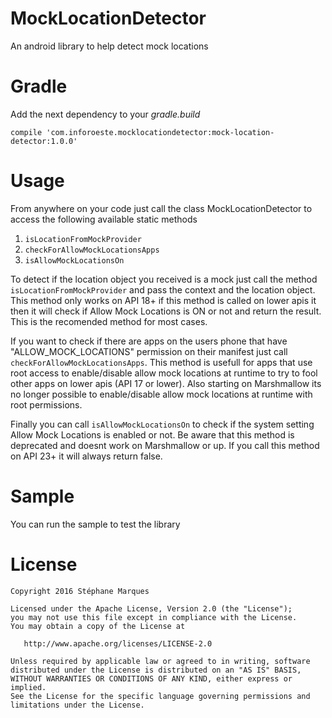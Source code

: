# MockLocationDetector
An android library to help detect mock locations

# Gradle
Add the next dependency to your _gradle.build_

    compile 'com.inforoeste.mocklocationdetector:mock-location-detector:1.0.0'

# Usage
From anywhere on your code just call the class MockLocationDetector to access the following available static methods

1. `isLocationFromMockProvider`
2. `checkForAllowMockLocationsApps`
3. `isAllowMockLocationsOn`

To detect if the location object you received is a mock just call the method `isLocationFromMockProvider` and pass
the context and the location object. This method only works on API 18+ if this method is called on lower apis it then
it will check if Allow Mock Locations is ON or not and return the result. This is the recomended method for most cases.

If you want to check if there are apps on the users phone that have "ALLOW_MOCK_LOCATIONS" permission on their
manifest just call `checkForAllowMockLocationsApps`. This method is usefull for apps that use root access to enable/disable
allow mock locations at runtime to try to fool other apps on lower apis (API 17 or lower). Also starting on Marshmallow its
no longer possible to enable/disable allow mock locations at runtime with root permissions.

Finally you can call `isAllowMockLocationsOn` to check if the system setting Allow Mock Locations is enabled or not. Be aware
that this method is deprecated and doesnt work on Marshmallow or up. If you call this method on API 23+ it will always return
false.

# Sample
You can run the sample to test the library

# License
    Copyright 2016 Stéphane Marques

    Licensed under the Apache License, Version 2.0 (the "License");
    you may not use this file except in compliance with the License.
    You may obtain a copy of the License at

       http://www.apache.org/licenses/LICENSE-2.0

    Unless required by applicable law or agreed to in writing, software
    distributed under the License is distributed on an "AS IS" BASIS,
    WITHOUT WARRANTIES OR CONDITIONS OF ANY KIND, either express or implied.
    See the License for the specific language governing permissions and
    limitations under the License.
